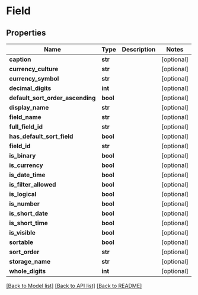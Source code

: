 # Field

## Properties
Name | Type | Description | Notes
------------ | ------------- | ------------- | -------------
**caption** | **str** |  | [optional] 
**currency_culture** | **str** |  | [optional] 
**currency_symbol** | **str** |  | [optional] 
**decimal_digits** | **int** |  | [optional] 
**default_sort_order_ascending** | **bool** |  | [optional] 
**display_name** | **str** |  | [optional] 
**field_name** | **str** |  | [optional] 
**full_field_id** | **str** |  | [optional] 
**has_default_sort_field** | **bool** |  | [optional] 
**field_id** | **str** |  | [optional] 
**is_binary** | **bool** |  | [optional] 
**is_currency** | **bool** |  | [optional] 
**is_date_time** | **bool** |  | [optional] 
**is_filter_allowed** | **bool** |  | [optional] 
**is_logical** | **bool** |  | [optional] 
**is_number** | **bool** |  | [optional] 
**is_short_date** | **bool** |  | [optional] 
**is_short_time** | **bool** |  | [optional] 
**is_visible** | **bool** |  | [optional] 
**sortable** | **bool** |  | [optional] 
**sort_order** | **str** |  | [optional] 
**storage_name** | **str** |  | [optional] 
**whole_digits** | **int** |  | [optional] 

[[Back to Model list]](../README.md#documentation-for-models) [[Back to API list]](../README.md#documentation-for-api-endpoints) [[Back to README]](../README.md)


